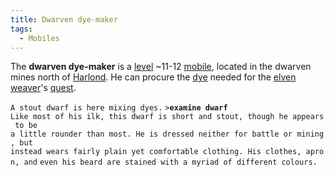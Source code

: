 ```yaml
---
title: Dwarven dye-maker
tags:
  - Mobiles
---
```

The **dwarven dye-maker** is a [level](level "wikilink") ~11-12
[mobile](mobile "wikilink"), located in the dwarven mines north of
[Harlond](Harlond "wikilink"). He can procure the
[dye](sealed_jug_of_dye "wikilink") needed for the [elven
weaver](ancient_weaver "wikilink")'s
[quest](Quest#The_Elven_Weaver "wikilink").

`A stout dwarf is here mixing dyes.`
`>`**`examine dwarf`**
`Like most of his ilk, this dwarf is short and stout, though he appears to be`
`a little rounder than most. He is dressed neither for battle or mining, but`
`instead wears fairly plain yet comfortable clothing. His clothes, apron, and`
`even his beard are stained with a myriad of different colours.`
